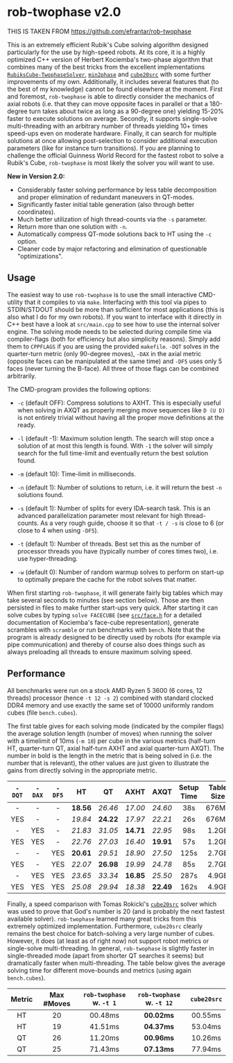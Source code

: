 # rob-twophase v2.0
THIS IS TAKEN FROM https://github.com/efrantar/rob-twophase

This is an extremely efficient Rubik's Cube solving algorithm designed particularly for the use by high-speed robots. At its core, it is a highly optimized C++ version of Herbert Kociemba's two-phase algorithm that combines many of the best tricks from the excellent implementations [`RubiksCube-TwophaseSolver`](https://github.com/hkociemba/RubiksCube-TwophaseSolver), [`min2phase`](https://github.com/cs0x7f/min2phase) and [`cube20src`](https://github.com/rokicki/cube20src) with some further improvements of my own. Additionally, it includes several features that (to the best of my knowledge) cannot be found elsewhere at the moment. First and foremost, `rob-twophase` is able to directly consider the mechanics of axial robots (i.e. that they can move opposite faces in parallel or that a 180-degree turn takes about twice as long as a 90-degree one) yielding 15-20% faster to execute solutions on average. Secondly, it supports single-solve multi-threading with an arbitrary number of threads yielding 10+ times speed-ups even on moderate hardware. Finally, it can search for multiple solutions at once allowing post-selection to consider additional execution parameters (like for instance turn transitions). If you are planning to challenge the official Guinness World Record for the fastest robot to solve a Rubik's Cube, `rob-twophase` is most likely the solver you will want to use.

**New in Version 2.0:**

* Considerably faster solving performance by less table decomposition and proper elimination of redundant maneuvers in QT-modes.
* Significantly faster initial table generation (also through better coordinates).
* Much better utilization of high thread-counts via the `-s` parameter.
* Return more than one solution with `-n`.
* Automatically compress QT-mode solutions back to HT using the `-c` option.
* Cleaner code by major refactoring and elimination of questionable "optimizations".

## Usage

The easiest way to use `rob-twophase` is to use the small interactive CMD-utility that it compiles to via `make`. Interfacing with this tool via pipes to STDIN/STDOUT should be more than sufficient for most applications (this is also what I do for my own robots). If you want to interface with it directly in C++ best have a look at `src/main.cpp` to see how to use the internal solver engine. The solving mode needs to be selected during compile time via compiler-flags (both for efficiency but also simplicity reasons). Simply add them to `CPPFLAGS` if you are using the provided `makefile`. `-DQT` solves in the quarter-turn metric (only 90-degree moves), `-DAX` in the axial metric (opposite faces can be manipulated at the same time) and `-DF5` uses only 5 faces (never turning the B-face). All three of those flags can be combined arbitrarily.

The CMD-program provides the following options:

* `-c` (default OFF): Compress solutions to AXHT. This is especially useful when solving in AXQT as properly merging move sequences like `D (U D)` is not entirely trivial without having all the proper move definitions at the ready.

* `-l` (default -1): Maximum solution length. The search will stop once a solution of at most this length is found. With `-1` the solver will simply search for the full time-limit and eventually return the best solution found.

* `-m` (default 10): Time-limit in milliseconds.

* `-n` (default 1): Number of solutions to return, i.e. it will return the best `-n` solutions found.

* `-s` (default 1): Number of splits for every IDA-search task. This is an advanced parallelization parameter most relevant for high thread-counts. As a very rough guide, choose it so that `-t / -s` is close to 6 (or close to 4 when using `-DF5`).

* `-t` (default 1): Number of threads. Best set this as the number of processor threads you have (typically number of cores times two), i.e. use hyper-threading.

* `-w` (default 0): Number of random warmup solves to perform on start-up to optimally prepare the cache for the robot solves that matter.

When first starting `rob-twophase`, it will generate fairly big tables which may take several seconds to minutes (see section below). Those are then persisted in files to make further start-ups very quick. After starting it can solve cubes by typing `solve FACECUBE` (see [`src/face.h`](https://github.com/efrantar/rob-twophase/blob/master/src/face.h) for a detailed documentation of Kociemba's face-cube representation), generate scrambles with `scramble` or run benchmarks with `bench`. Note that the program is already designed to be directly used by robots (for example via pipe communication) and thereby of course also does things such as always preloading all threads to ensure maximum solving speed.

## Performance

All benchmarks were run on a stock AMD Ryzen 5 3600 (6 cores, 12 threads) processor (hence `-t 12 -s 2`) combined with standard clocked DDR4 memory and use exactly the same set of 10000 uniformly random cubes (file `bench.cubes`).

The first table gives for each solving mode (indicated by the compiler flags) the average solution length (number of moves) when running the solver with a timelimit of 10ms (`-m 10`) per cube in the various metrics (half-turn HT, quarter-turn QT, axial half-turn AXHT and axial quarter-turn AXQT). The number in bold is the length in the metric that is being solved in (i.e. the number that is relevant), the other values are just given to illustrate the gains from directly solving in the appropriate metric.

| `-DQT` | `-DAX` | `-DF5` | HT        | QT        | AXHT      | AXQT      | Setup Time | Table Size |
| :----: | :----: | :----: | :-:       | :-:       | :--:      | :--:      | :--------: | :--------: |
| -      | -      | -      | **18.56** | *26.46*   | *17.00*   | *24.60*   | 38s        | 676MB      |
| YES    | -      | -      | *19.84*   | **24.22** | *17.97*   | *22.21*   | 26s        | 676MB      |
| -      | YES    | -      | *21.83*   | *31.05*   | **14.71** | *22.95*   | 98s        | 1.2GB      |
| YES    | YES    | -      | *22.76*   | *27.03*   | *16.40*   | **19.91** | 57s        | 1.2GB      |
| -      | -      | YES    | **20.61** | *29.51*   | *18.90*   | *27.50*   | 125s       | 2.7GB      |
| YES    | -      | YES    | *22.07*   | **26.98** | *19.99*   | *24.78*   | 85s        | 2.7GB      |
| -      | YES    | YES    | *23.65*   | *33.34*   | **16.85** | *25.50*   | 287s       | 4.9GB      |
| YES    | YES    | YES    | *25.08*   | *29.94*   | *18.38*   | **22.49** | 162s       | 4.9GB      |

Finally, a speed comparison with Tomas Rokicki's [`cube20src`](https://github.com/rokicki/cube20src) solver which was used to prove that God's number is 20 (and is probably the next fastest available solver). `rob-twophase` learned many great tricks from this extremely optimized implementation. Furthermore, `cube20src` clearly remains the best choice for batch-solving a very large number of cubes. However, it does (at least as of right now) not support robot metrics or single-solve multi-threading. In general, `rob-twophase` is slightly faster in single-threaded mode (apart from shorter QT searches it seems) but dramatically faster when multi-threading. The table below gives the average solving time for different move-bounds and metrics (using again `bench.cubes`).

| Metric | Max #Moves | `rob-twophase` w. `-t 1` | `rob-twophase` w. `-t 12` | `cube20src` |
| :----: | :--------: | :----------------------: | :-----------------------: | :---------: |
| HT     | 20         | 00.48ms                  | **00.02ms**               | 00.55ms     |
| HT     | 19         | 41.51ms                  | **04.37ms**               | 53.04ms     |
| QT     | 26         | 11.20ms                  | **00.96ms**               | 10.26ms     |
| QT     | 25         | 71.43ms                  | **07.13ms**               | 77.94ms     |
